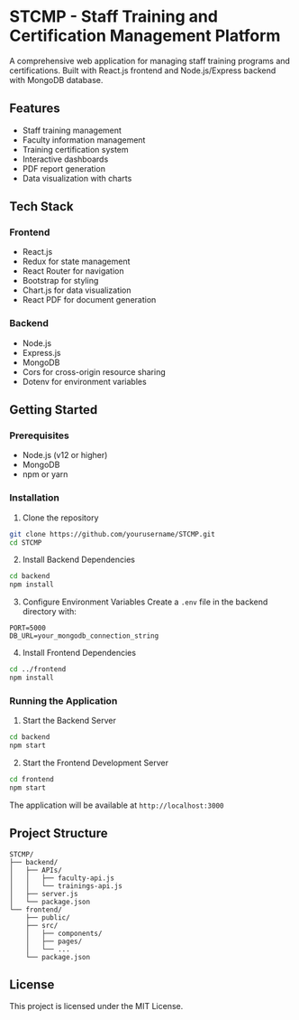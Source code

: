 # STCMP - Staff Training and Certification Management Platform

A comprehensive web application for managing staff training programs and certifications. Built with React.js frontend and Node.js/Express backend with MongoDB database.

## Features

- Staff training management
- Faculty information management
- Training certification system
- Interactive dashboards
- PDF report generation
- Data visualization with charts

## Tech Stack

### Frontend
- React.js
- Redux for state management
- React Router for navigation
- Bootstrap for styling
- Chart.js for data visualization
- React PDF for document generation

### Backend
- Node.js
- Express.js
- MongoDB
- Cors for cross-origin resource sharing
- Dotenv for environment variables

## Getting Started

### Prerequisites
- Node.js (v12 or higher)
- MongoDB
- npm or yarn

### Installation

1. Clone the repository
```bash
git clone https://github.com/yourusername/STCMP.git
cd STCMP
```

2. Install Backend Dependencies
```bash
cd backend
npm install
```

3. Configure Environment Variables
Create a `.env` file in the backend directory with:
```
PORT=5000
DB_URL=your_mongodb_connection_string
```

4. Install Frontend Dependencies
```bash
cd ../frontend
npm install
```

### Running the Application

1. Start the Backend Server
```bash
cd backend
npm start
```

2. Start the Frontend Development Server
```bash
cd frontend
npm start
```

The application will be available at `http://localhost:3000`

## Project Structure

```
STCMP/
├── backend/
│   ├── APIs/
│   │   ├── faculty-api.js
│   │   └── trainings-api.js
│   ├── server.js
│   └── package.json
└── frontend/
    ├── public/
    ├── src/
    │   ├── components/
    │   ├── pages/
    │   └── ...
    └── package.json
```

## License

This project is licensed under the MIT License.
